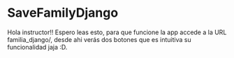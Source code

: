 # SaveFamilyDjango

Hola instructor!!  Espero leas esto, para que funcione la app accede a la URL familia_django/,  desde ahi verás dos botones que es intuitiva su  funcionalidad jaja :D.